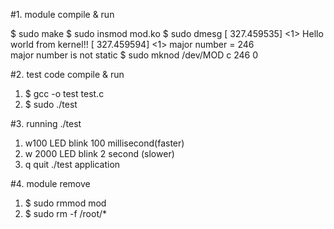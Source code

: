 #1. module compile & run

 $   sudo make
 $   sudo insmod mod.ko
 $   sudo dmesg
[  327.459535] <1> Hello world from kernel!!
[  327.459594] <1> major number = 246    
 major number is not static
 $   sudo mknod /dev/MOD c 246 0
 

#2. test code compile & run
1) $   gcc -o test test.c
2) $   sudo ./test


#3. running ./test
1) w100
 LED blink 100 millisecond(faster)
2) w 2000
 LED blink 2 second (slower)
3) q
 quit ./test application


#4. module remove
1) $    sudo rmmod mod
2) $    sudo rm -f /root/*

